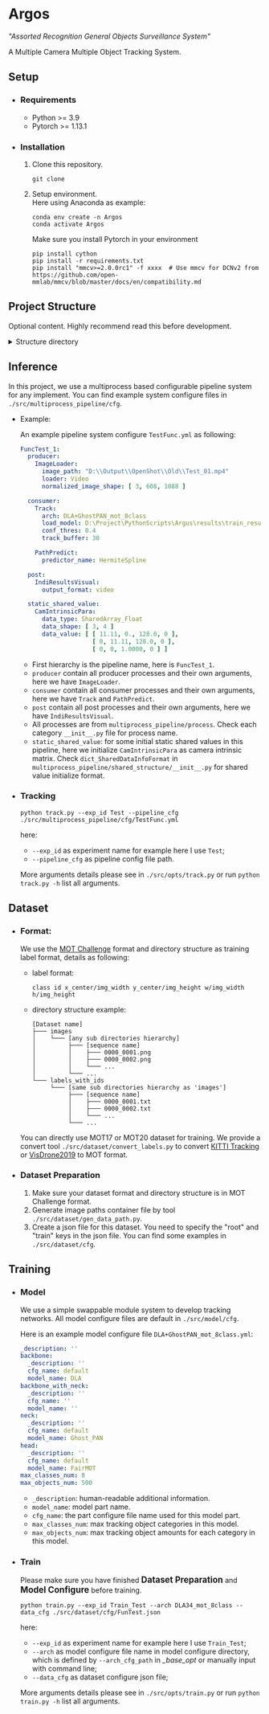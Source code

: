 # Argos
*"Assorted Recognition General Objects Surveillance System"*

A Multiple Camera Multiple Object Tracking System.


## Setup
- ### Requirements
  - Python >= 3.9
  - Pytorch >= 1.13.1

- ### Installation

  1. Clone this repository.
      ```
      git clone 
      ```

  2. Setup environment.  
      Here using Anaconda as example:
      ```
      conda env create -n Argos
      conda activate Argos
      ```

      Make sure you install Pytorch in your environment

      ```
      pip install cython
      pip install -r requirements.txt
      pip install "mmcv>=2.0.0rc1" -f xxxx  # Use mmcv for DCNv2 from https://github.com/open-mmlab/mmcv/blob/master/docs/en/compatibility.md
      ```


## Project Structure
Optional content. Highly recommend read this before development.
<details>

<summary>Structure directory</summary>
The whole project is based on a multiprocessing pipeline system, which can be easily configured in *YAML* format.
Project structure as following:

```
src
├─── dataset
├─── trainer
├─── model
│   ├─── cfg
│   └─── networks
├─── multiprocess_pipeline
│   ├─── cfg
│   ├─── process
│   ├─── shared_structure
│   └─── workers
└─── opts
```

  - ### Dataset

    All dataset related is in `dataset` directory. Substructure as following:

    ```
    dataset
    ├─── cfg
    ├─── data_path
    ├─── convert_labels.py
    ├─── gen_data_path.py
    └─── dataset.py
    ```
    
    - `cfg`: Store dataset config file by *JSON*.
    - `data_path`: Store image file paths by specialized file type.
    - `convert_labels.py`: Contain all utils to convert dataset format to [MOT Challenge](https://motchallenge.net/) format.
    - `gen_data_path.py`: Generate dataset image file container file.
    - `dataset.py`: All dataset class defined in this file.


  - ### Trainer

    `trainer` defined basic trainer class for network training. Substructure as following:
    ```
    trainer
    ├─── utils
    └─── trainer.py
    ```
    
    - `utils`: util functions, for example: initial check.
    - `trainer.py`: defined all trainers.


  - ### Model

    `model` contain all network related content. 
    We use a simple swappable module system to develop tracking networks. 

    The whole model can be easily defined by a model configure file in `model/cfg`. 
    And each part network also can be defined by its own part configure file in `model/networks/[part category]/[part name]/cfg`.
    
    Substructure as following:
    ```
    model
    ├─── cfg
    ├─── networks
    │    ├─── backbone
    │    │    ├─── DLA
    │    │    ├─── ParNet
    │    │    ├─── ShuffleNetV2
    │    │    ├─── ...
    │    ├─── backbone_with_neck
    │    │    ├─── DLA_DCN
    │    │    ├─── ParNet
    │    │    ├─── ResNet_DCN
    │    │    ├─── ...
    │    ├─── head
    │    │    └─── FairMOT
    │    ├─── loss
    │    ├─── module
    │    ├─── neck
    │    │    ├─── DLA_Fusion
    │    │    ├─── FPN
    │    │    ├─── Ghost_PAN
    │    │    ├─── ...
    │    └─── model_part_config.py
    ├─── model_config.py
    ├─── utils
    └─── base_model.py
    ```
    - `cfg`: store overall model config files.
    - `network`: contain all model parts.
    - `model_config.py`: defined model configure structure.
    - `utils`: util functions.
    - `base_model.py`: define the base class of model.
    - Here is an example model configure file `DLA+GhostPAN_mot_8class.yml`:
      ``` yaml
      _description: ''
      backbone:
        _description: ''
        cfg_name: default
        model_name: DLA
      backbone_with_neck:
        _description: ''
        cfg_name: ''
        model_name: ''
      neck:
        _description: ''
        cfg_name: default
        model_name: Ghost_PAN
      head:
        _description: ''
        cfg_name: default
        model_name: FairMOT
      max_classes_num: 8
      max_objects_num: 500
      ```
      - `_description`: human-readable additional information.
      - `model_name`: model part name.
      - `cfg_name`: the part configure file name used for this model part.
      - `max_classes_num`: max tracking object categories in this model.
      - `max_objects_num`: max tracking object amounts for each category in this model. 
  
    An example part network `FairMOT` substructure as following:
    ```
    ...
    ├─── head
    │    ├─── FairMOT
    │    │    ├─── cfg
    │    │    │    └─── default.yml
    │    │    └─── FairMOT.py
    ...  ... 
    │    ├─── _masterclass.py
    │    └─── __init__.py
    ...   
    ```
    - `cfg`: store model configure file. Configure contents are this part model initial structure key arguments. In this example, we have one configure `default.yml`. In this example, configure content as following:
    ```ymal
    head_conv: 256
    reid_dim: 128
    loss_cfg:
      mse_loss: false
      reg_loss: 'l1'
      hm_weight: 1
      off_weight: 1
      wh_weight: 0.1
      id_loss: 'ce'
      id_weight: 1
      norm_wh: false
      dense_wh: false
      cat_spec_wh: false
      reg_offset: true

      loss_stats: ['loss', 'hm_loss', 'wh_loss', 'off_loss', 'id_loss']
    ```
    - `[model name].py`: model python file. In this example, we use `FairMOT.py` model.
    - `_masterclass.py`: define the base model of this part.
    - `__init__.py`: all usable networks in this part should be registered in this file to use.

  - ### Multiprocess Pipeline
    
    `multiprocess_pipeline` contain all multiprocess pipeline related contents. In this project, we use a multiprocess based configurable pipeline system for tracking implement. 
    You can find example system configure files in `multiprocess_pipeline/cfg`.

    Substructure as following:
    ```
    multiprocess_pipeline
    ├─── cfg
    ├─── process
    │   ├─── producer
    │   │   ├─── ...
    │   │   └─── _masterclass.py
    │   ├─── consumer
    │   │   ├─── ...
    │   │   └─── _masterclass.py
    │   ├─── post
    │   │   ├─── ...
    │   │   └─── _masterclass.py
    │   └─── _masterclass.py
    ├─── workers
    │   ├─── image_loader
    │   ├─── tracker
    │   ├─── ...
    │   └─── postprocess
    ├─── shared_structure
    └─── utils
    ```
    
    - `cfg`: store overall implement multiprocess pipeline config files.
    - `process`: contain all -*producer*, *consumer*, *post*- 3 categories process files. The base class define is in `_masterclass.py`
    - `workers`: all function workers files. Some process can have different workers for different methods with the same usage. 
For example, process `ImgaLoader` can have worker `loader_address` load image from an IP address or have worker `loader_video` load image from a video file.
    - `shared_structure`: define all shared memory structure like `data_hub` and `output_port`
    - `utils`: util functions.
    - An example structure configure `TestFunc.yml` as following:
      ``` yaml
      FuncTest_1:
        producer:
          ImageLoader:
            image_path: "D:\\Output\\OpenShot\\Old\\Test_01.mp4"
            loader: Video
            normalized_image_shape: [ 3, 608, 1088 ]

        consumer:
          Track:
            arch: DLA+GhostPAN_mot_8class
            load_model: D:\Project\PythonScripts\Argus\results\train_result\Experiment_02\DLA+GhostPAN_mot_8class\2024-03-08-03-19-33\DLA+GhostPAN_mot_8class.pth
            conf_thres: 0.4
            track_buffer: 30

          PathPredict:
            predictor_name: HermiteSpline

        post:
          IndiResultsVisual:
            output_format: video

        static_shared_value:s
          CamIntrinsicPara:
            data_type: SharedArray_Float
            data_shape: [ 3, 4 ]
            data_value: [ [ 11.11, 0., 128.0, 0 ],
                          [ 0, 11.11, 128.0, 0 ],
                          [ 0, 0, 1.0000, 0 ] ]
      ```
      - First hierarchy is the pipeline name, here is `FuncTest_1`.
      - `producer` contain all producer processes and their own arguments, here we have `ImageLoader`.
      - `consumer` contain all consumer processes and their own arguments, here we have `Track` and `PathPredict`.
      - `post` contain all post processes and their own arguments, here we have `IndiResultsVisual`.
      - All processes are from `multiprocess_pipeline/process`. Check each category `__init__.py` file for process name.
      - `static_shared_value`: for some initial static shared values in this pipeline, here we initialize `CamIntrinsicPara` as camera intrinsic matrix. 
      Check `dict_SharedDataInfoFormat` in `multiprocess_pipeline/shared_structure/__init__.py` for shared value initialize format.

  - ### Parser for command-line options
    
    `opts` handles all the command-line input options or arguments for each experiment. Substructure as following:
    ```
    opts
    ├─── track.py
    ├─── train.py
    └─── _base_opt.py
    ```
    - `_base_opt.py`: master opt class.

    Currently, only 2 optional subclass `opt_track` and `opt_train` are used in this project for multi-object tracking and neural network training respectively.

</details>

## Inference
In this project, we use a multiprocess based configurable pipeline system for any implement. You can find example system configure files in `./src/multiprocess_pipeline/cfg`.

- Example:

    An example pipeline system configure `TestFunc.yml` as following:
    ``` yaml
    FuncTest_1:
      producer:
        ImageLoader:
          image_path: "D:\\Output\\OpenShot\\Old\\Test_01.mp4"
          loader: Video
          normalized_image_shape: [ 3, 608, 1088 ]

      consumer:
        Track:
          arch: DLA+GhostPAN_mot_8class
          load_model: D:\Project\PythonScripts\Argus\results\train_result\Experiment_02\DLA+GhostPAN_mot_8class\2024-03-08-03-19-33\DLA+GhostPAN_mot_8class.pth
          conf_thres: 0.4
          track_buffer: 30

        PathPredict:
          predictor_name: HermiteSpline

      post:
        IndiResultsVisual:
          output_format: video

      static_shared_value:
        CamIntrinsicPara:
          data_type: SharedArray_Float
          data_shape: [ 3, 4 ]
          data_value: [ [ 11.11, 0., 128.0, 0 ],
                        [ 0, 11.11, 128.0, 0 ],
                        [ 0, 0, 1.0000, 0 ] ]
    ```
    - First hierarchy is the pipeline name, here is `FuncTest_1`.
    - `producer` contain all producer processes and their own arguments, here we have `ImageLoader`.
    - `consumer` contain all consumer processes and their own arguments, here we have `Track` and `PathPredict`.
    - `post` contain all post processes and their own arguments, here we have `IndiResultsVisual`.
    - All processes are from `multiprocess_pipeline/process`. Check each category `__init__.py` file for process name.
    - `static_shared_value`: for some initial static shared values in this pipeline, here we initialize `CamIntrinsicPara` as camera intrinsic matrix. 
    Check `dict_SharedDataInfoFormat` in `multiprocess_pipeline/shared_structure/__init__.py` for shared value initialize format.

- ### Tracking
  ```
  python track.py --exp_id Test --pipeline_cfg ./src/multiprocess_pipeline/cfg/TestFunc.yml
  ```
  here:
  - `--exp_id` as experiment name for example here I use `Test`;  
  - `--pipeline_cfg` as pipeline config file path.  

  More arguments details please see in `./src/opts/track.py` or run `python track.py -h` list all arguments. 


## Dataset
- ### Format:
    We use the [MOT Challenge](https://motchallenge.net/) format and directory structure as training label format, details as following:
    - label format:
      ```
      class id x_center/img_width y_center/img_height w/img_width h/img_height
      ```
    - directory structure example:
      ```
      [Dataset name]
      ├─── images
      │    └─── [any sub directories hierarchy]
      │         ├─── [sequence name]
      │         │    ├─── 0000_0001.png
      │         │    ├─── 0000_0002.png
      │         │    └─── ...
      │         └─── ...
      └─── labels_with_ids
           └─── [same sub directories hierarchy as 'images']
                ├─── [sequence name]
                │    ├─── 0000_0001.txt
                │    ├─── 0000_0002.txt
                │    └─── ...
                └─── ...
      ```
    You can directly use MOT17 or MOT20 dataset for training.
    We provide a convert tool `./src/dataset/convert_labels.py` to convert [KITTI Tracking](https://www.cvlibs.net/datasets/kitti/eval_tracking.php)
    or [VisDrone2019](https://github.com/VisDrone/VisDrone-Dataset?tab=readme-ov-file) to MOT format.

- ### Dataset Preparation
    1. Make sure your dataset format and directory structure is in MOT Challenge format.
    2. Generate image paths container file by tool `./src/dataset/gen_data_path.py`. 
    3. Create a json file for this dataset. You need to specify the "root" and "train" keys in the json file. You can find some examples in `./src/dataset/cfg`.


## Training
- ### Model
    We use a simple swappable module system to develop tracking networks. All model configure files are default in `./src/model/cfg`.
    
    Here is an example model configure file `DLA+GhostPAN_mot_8class.yml`:
    ``` yaml
    _description: ''
    backbone:
      _description: ''
      cfg_name: default
      model_name: DLA
    backbone_with_neck:
      _description: ''
      cfg_name: ''
      model_name: ''
    neck:
      _description: ''
      cfg_name: default
      model_name: Ghost_PAN
    head:
      _description: ''
      cfg_name: default
      model_name: FairMOT
    max_classes_num: 8
    max_objects_num: 500
    ```
    - `_description`: human-readable additional information.
    - `model_name`: model part name.
    - `cfg_name`: the part configure file name used for this model part.
    - `max_classes_num`: max tracking object categories in this model.
    - `max_objects_num`: max tracking object amounts for each category in this model. 

- ### Train
    Please make sure you have finished <big>**Dataset Preparation**</big> and <big>**Model Configure**</big> before training.
    ```
    python train.py --exp_id Train_Test --arch DLA34_mot_8class --data_cfg ./src/dataset/cfg/FunTest.json
    ```
    here:
    - `--exp_id` as experiment name for example here I use `Train_Test`;  
    - `--arch` as model configure file name in model configure directory, which is defined by `--arch_cfg_path` in *_base_opt* or manually input with command line;  
    - `--data_cfg` as dataset configure json file;

    More arguments details please see in `./src/opts/train.py` or run `python train.py -h` list all arguments. 
